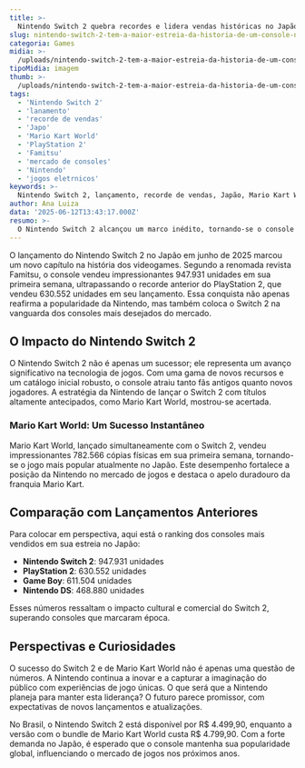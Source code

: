 ```yaml
---
title: >-
  Nintendo Switch 2 quebra recordes e lidera vendas históricas no Japão
slug: nintendo-switch-2-tem-a-maior-estreia-da-historia-de-um-console-no-japao
categoria: Games
midia: >-
  /uploads/nintendo-switch-2-tem-a-maior-estreia-da-historia-de-um-console-no-japao-thumb.webp
tipoMidia: imagem
thumb: >-
  /uploads/nintendo-switch-2-tem-a-maior-estreia-da-historia-de-um-console-no-japao-thumb.webp
tags:
  - 'Nintendo Switch 2'
  - 'lanamento'
  - 'recorde de vendas'
  - 'Japo'
  - 'Mario Kart World'
  - 'PlayStation 2'
  - 'Famitsu'
  - 'mercado de consoles'
  - 'Nintendo'
  - 'jogos eletrnicos'
keywords: >-
  Nintendo Switch 2, lançamento, recorde de vendas, Japão, Mario Kart World, PlayStation 2, Famitsu, mercado de consoles, Nintendo, jogos eletrônicos
author: Ana Luiza
data: '2025-06-12T13:43:17.000Z'
resumo: >-
  O Nintendo Switch 2 alcançou um marco inédito, tornando-se o console com a maior estreia de vendas no Japão, superando o recorde anterior do PlayStation 2. O sucesso do lançamento é complementado pelo desempenho impressionante de Mario Kart World.
---
```


O lançamento do Nintendo Switch 2 no Japão em junho de 2025 marcou um novo capítulo na história dos videogames. Segundo a renomada revista Famitsu, o console vendeu impressionantes 947.931 unidades em sua primeira semana, ultrapassando o recorde anterior do PlayStation 2, que vendeu 630.552 unidades em seu lançamento. Essa conquista não apenas reafirma a popularidade da Nintendo, mas também coloca o Switch 2 na vanguarda dos consoles mais desejados do mercado.

## O Impacto do Nintendo Switch 2

O Nintendo Switch 2 não é apenas um sucessor; ele representa um avanço significativo na tecnologia de jogos. Com uma gama de novos recursos e um catálogo inicial robusto, o console atraiu tanto fãs antigos quanto novos jogadores. A estratégia da Nintendo de lançar o Switch 2 com títulos altamente antecipados, como Mario Kart World, mostrou-se acertada.

### Mario Kart World: Um Sucesso Instantâneo

Mario Kart World, lançado simultaneamente com o Switch 2, vendeu impressionantes 782.566 cópias físicas em sua primeira semana, tornando-se o jogo mais popular atualmente no Japão. Este desempenho fortalece a posição da Nintendo no mercado de jogos e destaca o apelo duradouro da franquia Mario Kart.

## Comparação com Lançamentos Anteriores

Para colocar em perspectiva, aqui está o ranking dos consoles mais vendidos em sua estreia no Japão:

- **Nintendo Switch 2**: 947.931 unidades
- **PlayStation 2**: 630.552 unidades
- **Game Boy**: 611.504 unidades
- **Nintendo DS**: 468.880 unidades

Esses números ressaltam o impacto cultural e comercial do Switch 2, superando consoles que marcaram época.

## Perspectivas e Curiosidades

O sucesso do Switch 2 e de Mario Kart World não é apenas uma questão de números. A Nintendo continua a inovar e a capturar a imaginação do público com experiências de jogo únicas. O que será que a Nintendo planeja para manter esta liderança? O futuro parece promissor, com expectativas de novos lançamentos e atualizações.

No Brasil, o Nintendo Switch 2 está disponível por R$ 4.499,90, enquanto a versão com o bundle de Mario Kart World custa R$ 4.799,90. Com a forte demanda no Japão, é esperado que o console mantenha sua popularidade global, influenciando o mercado de jogos nos próximos anos.